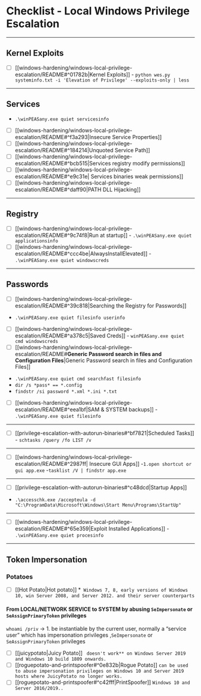 # Checklist - Local Windows Privilege Escalation
***
##  Kernel Exploits

* [ ] [[windows-hardening/windows-local-privilege-escalation/README#^01782b|Kernel Exploits]] - `python wes.py systeminfo.txt -i 'Elevation of Privilege' --exploits-only | less`
***
## Services
 -  `.\winPEASany.exe quiet servicesinfo`
   
* [ ] [[windows-hardening/windows-local-privilege-escalation/README#^f3a293|Insecure Service Properties]] 
* [ ] [[windows-hardening/windows-local-privilege-escalation/README#^184214|Unquoted Service Path]] 
* [ ] [[windows-hardening/windows-local-privilege-escalation/README#^bcb515|Services registry modify permissions]]
* [ ] [[windows-hardening/windows-local-privilege-escalation/README#^e9c31e| Services binaries weak permissions]]
* [ ] [[windows-hardening/windows-local-privilege-escalation/README#^daff90|PATH DLL Hijacking]]
***
## Registry

* [ ] [[windows-hardening/windows-local-privilege-escalation/README#^9c74f8|Run at startup]] - `.\winPEASany.exe quiet applicationsinfo`
* [ ] [[windows-hardening/windows-local-privilege-escalation/README#^ccc4be|AlwaysInstallElevated]] - `.\winPEASany.exe quiet windowscreds`
***

## Passwords

* [ ] [[windows-hardening/windows-local-privilege-escalation/README#^39c818|Searching the Registry for Passwords]] 
- `.\winPEASany.exe quiet filesinfo userinfo`
* [ ]  [[windows-hardening/windows-local-privilege-escalation/README#^a378c5|Saved Creds]] - `winPEASany.exe quiet cmd windowscreds`
* [ ] [[windows-hardening/windows-local-privilege-escalation/README#**Generic Password search in files and Configuration Files**|Generic Password search in files and Configuration Files]] 
- `.\winPEASany.exe quiet cmd searchfast filesinfo`
- `dir /s *pass* == *.config`
- `findstr /si password *.xml *.ini *.txt`
* [ ] [[windows-hardening/windows-local-privilege-escalation/README#^eea1bf|SAM & SYSTEM backups]] - `.\winPEASany.exe quiet filesinfo`
***
* [ ] [[privilege-escalation-with-autorun-binaries#^bf7821|Scheduled Tasks]] - `schtasks /query /fo LIST /v`
***
* [ ]  [[windows-hardening/windows-local-privilege-escalation/README#^2987ff| Insecure GUI Apps]] 
-`1.open shortcut or gui app.exe`
-`tasklist /V | findstr app.exe`
***
* [ ] [[privilege-escalation-with-autorun-binaries#^c48dcd|Startup Apps]] 
* `.\accesschk.exe /accepteula -d "C:\ProgramData\Microsoft\Windows\Start Menu\Programs\StartUp"`
***
* [ ] [[windows-hardening/windows-local-privilege-escalation/README#^65e359|Exploit Installed Applications]] - `.\winPEASany.exe quiet procesinfo`
***
## Token Impersonation
###  Potatoes
* [ ] [[Hot Potato|Hot potato]] 
*` Windows 7, 8, early versions of Windows 10, win Server 2008, and Server 2012. and their server counterparts`

#### From LOCAL/NETWORK SERVICE to SYSTEM by abusing  `SeImpersonate` or `SeAssignPrimaryToken` privileges 
  `whoami /priv` ->  1. be instantiable by the current user, normally a “service user” which has impersonation privileges ,`SeImpersonate` or `SeAssignPrimaryToken` privileges
* [ ] [[juicypotato|Juicy Potato]] ` doesn't work** on Windows Server 2019 and Windows 10 build 1809 onwards.`
* [ ] [[roguepotato-and-printspoofer#^0e832b|Rogue Potato]]  `can be used to abuse impersonation privileges on Windows 10 and Server 2019 hosts where JuicyPotato no longer works.`
* [ ] [[roguepotato-and-printspoofer#^c42fff|PrintSpoofer]]   `Windows 10 and Server 2016/2019..`
